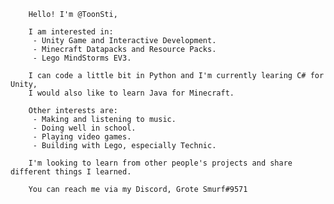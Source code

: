         
        Hello! I'm @ToonSti,

        I am interested in:
         - Unity Game and Interactive Development.
         - Minecraft Datapacks and Resource Packs.
         - Lego MindStorms EV3.
         
        I can code a little bit in Python and I'm currently learing C# for Unity, 
        I would also like to learn Java for Minecraft.

        Other interests are:
         - Making and listening to music.
         - Doing well in school.
         - Playing video games.
         - Building with Lego, especially Technic.

        I'm looking to learn from other people's projects and share different things I learned.

        You can reach me via my Discord, Grote Smurf#9571
        
